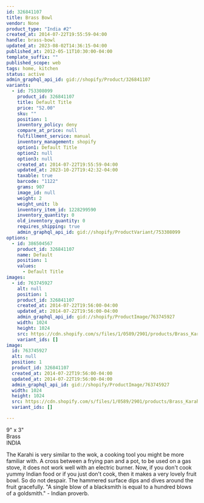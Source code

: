 ```yaml
---
id: 326841107
title: Brass Bowl
vendor: None
product_type: "India #2"
created_at: 2014-07-22T19:55:59-04:00
handle: brass-bowl
updated_at: 2023-08-02T14:36:15-04:00
published_at: 2012-05-11T10:30:00-04:00
template_suffix: ""
published_scope: web
tags: home, kitchen
status: active
admin_graphql_api_id: gid://shopify/Product/326841107
variants:
  - id: 753308099
    product_id: 326841107
    title: Default Title
    price: "52.00"
    sku: ""
    position: 1
    inventory_policy: deny
    compare_at_price: null
    fulfillment_service: manual
    inventory_management: shopify
    option1: Default Title
    option2: null
    option3: null
    created_at: 2014-07-22T19:55:59-04:00
    updated_at: 2023-10-27T19:42:32-04:00
    taxable: true
    barcode: "1122"
    grams: 907
    image_id: null
    weight: 2
    weight_unit: lb
    inventory_item_id: 1228299590
    inventory_quantity: 0
    old_inventory_quantity: 0
    requires_shipping: true
    admin_graphql_api_id: gid://shopify/ProductVariant/753308099
options:
  - id: 386504567
    product_id: 326841107
    name: Default
    position: 1
    values:
      - Default Title
images:
  - id: 763745927
    alt: null
    position: 1
    product_id: 326841107
    created_at: 2014-07-22T19:56:00-04:00
    updated_at: 2014-07-22T19:56:00-04:00
    admin_graphql_api_id: gid://shopify/ProductImage/763745927
    width: 1024
    height: 1024
    src: https://cdn.shopify.com/s/files/1/0589/2901/products/Brass_Karahi.jpeg?v=1406073360
    variant_ids: []
image:
  id: 763745927
  alt: null
  position: 1
  product_id: 326841107
  created_at: 2014-07-22T19:56:00-04:00
  updated_at: 2014-07-22T19:56:00-04:00
  admin_graphql_api_id: gid://shopify/ProductImage/763745927
  width: 1024
  height: 1024
  src: https://cdn.shopify.com/s/files/1/0589/2901/products/Brass_Karahi.jpeg?v=1406073360
  variant_ids: []

---
```


9" x 3"  
Brass  
INDIA

The Karahi is very similar to the wok, a cooking tool you might be more familiar with. A cross between a frying pan and a pot, to be used on a gas stove, it does not work well with an electric burner. Now, if you don't cook yummy Indian food or if you just don't cook, then it makes a very lovely fruit bowl. So do not despair. The hammered surface dips and dives around the fruit gracefully. "A single blow of a blacksmith is equal to a hundred blows of a goldsmith." - Indian proverb.